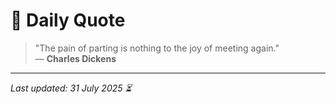 # 📜 Daily Quote

> "The pain of parting is nothing to the joy of meeting again."  
> — **Charles Dickens**

---

_Last updated: 31 July 2025 ⏳_
